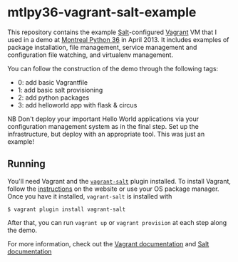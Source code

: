mtlpy36-vagrant-salt-example
============================

This repository contains the example [Salt][salt]-configured [Vagrant][vagrant]
VM that I used in a demo at [Montreal Python 36][mtlpy36] in April 2013.  It
includes examples of package installation, file management, service management
and configuration file watching, and virtualenv management.

[salt]: http://saltstack.com/community.html
[vagrant]: http://www.vagrantup.com/
[mtlpy36]: http://montrealpython.org/2013/03/mp36/

You can follow the construction of the demo through the following tags:

* 0: add basic Vagrantfile
* 1: add basic salt provisioning
* 2: add python packages
* 3: add helloworld app with flask & circus


NB Don't deploy your important Hello World applications via your configuration
management system as in the final step. Set up the infrastructure, but deploy
with an appropriate tool. This was just an example!


Running
-------

You'll need Vagrant and the [`vagrant-salt`][vagrant-salt] plugin installed. To
install Vagrant, follow the [instructions][vagrant-install] on the website or
use your OS package manager. Once you have it installed, `vagrant-salt` is
installed with

```
$ vagrant plugin install vagrant-salt
```

After that, you can run `vagrant up` or `vagrant provision` at each step along
the demo.

For more information, check out the [Vagrant documentation][vagrant-docs] and [Salt documentation][salt-docs]

[vagrant-install]: http://docs.vagrantup.com/v2/installation/index.html
[vagrant-salt]: https://github.com/saltstack/salty-vagrant
[vagrant-docs]: http://docs.vagrantup.com/v2/
[salt-docs]: http://docs.saltstack.com/
